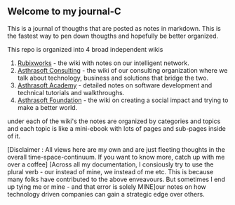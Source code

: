 ## Welcome to my journal-C

This is a journal of thougths that are posted as notes in  markdown. This is the fastest way to pen down thougths and hopefully be better organized.

This repo is organized into 4 broad independent wikis

 1. [Rubixworks](rubixworks/test02) - the wiki with notes on our intelligent network.
 2. [Asthrasoft Consulting](/asthrasoft/_README.md) - the wiki of our consulting organization where we talk about technology, business and solutions that bridge the two.
 3. [Asthrasoft Academy](academy/_README.md) - detailed notes on software development and technical tutorials and walkthroughs.
 4. [Asthrasoft Foundation](foundation/_README.md) - the wiki on creating a social impact and trying to make a better world.
 
under each of the wiki's the notes are organized by categories and topics and each topic is like a mini-ebook with lots of pages and sub-pages inside of it.

[Disclaimer : All views here are my own and are just fleeting thoughts in the overall time-space-continuum. If you want to know more, catch up with me over a coffee]
[Across all my documentation, I consiously try to use the plural verb - our instead of mine, we instead of me etc. This is because many folks have contributed to  the above enveavours. But sometimes I end up tying me or mine - and that error is solely MINE]our notes on how technology driven companies can gain a strategic edge over others.

